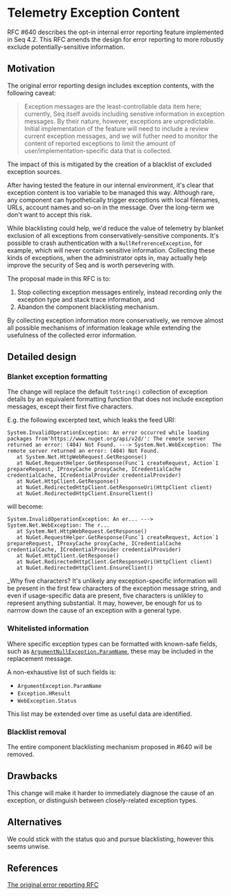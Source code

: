 # Telemetry Exception Content

RFC #640 describes the opt-in internal error reporting feature implemented in Seq 4.2. This RFC amends the design for error reporting to more robustly exclude potentially-sensitive information.

## Motivation

The original error reporting design includes exception contents, with the following caveat:

> Exception messages are the least-controllable data item here; currently, Seq itself avoids including senstive information in exception messages. By their nature, however, exceptions are unpredictable. Initial implementation of the feature will need to include a review current exception messages, and we will futher need to monitor the content of reported exceptions to limit the amount of user/implementation-specific data that is collected.

The impact of this is mitigated by the creation of a blacklist of excluded exception sources.

After having tested the feature in our internal environment, it's clear that exception content is too variable to be managed this way. Although rare, any component can hypothetically trigger exceptions with local filenames, URLs, account names and so-on in the message. Over the long-term we don't want to accept this risk.

While blacklisting could help, we'd reduce the value of telemetry by blanket exclusion of all exceptions from conservatively-sensitive components. It's possible to crash authentication with a `NullRefrerenceException`, for example, which will never contain sensitive information. Collecting these kinds of exceptions, when the administrator opts in, may actually help improve the security of Seq and is worth persevering with.

The proposal made in this RFC is to:

1. Stop collecting exception messages entirely, instead recording only the exception type and stack trace information, and
1. Abandon the component blacklisting mechanism.

By collecting exception information more conservatively, we remove almost all possible mechanisms of information leakage while extending the usefulness of the collected error information.

## Detailed design

### Blanket exception formatting

The change will replace the default `ToString()` collection of exception details by an equivalent formatting function that does not include exception messages, except their first five characters.

E.g. the following excerpted text, which leaks the feed URI:

```
System.InvalidOperationException: An error occurred while loading packages from'https://www.nuget.org/api/v2d/': The remote server returned an error: (404) Not Found. ---> System.Net.WebException: The remote server returned an error: (404) Not Found.
   at System.Net.HttpWebRequest.GetResponse()
   at NuGet.RequestHelper.GetResponse(Func`1 createRequest, Action`1 prepareRequest, IProxyCache proxyCache, ICredentialCache credentialCache, ICredentialProvider credentialProvider)
   at NuGet.HttpClient.GetResponse()
   at NuGet.RedirectedHttpClient.GetResponseUri(HttpClient client)
   at NuGet.RedirectedHttpClient.EnsureClient()
```

will become:

```
System.InvalidOperationException: An er... ---> System.Net.WebException: The r...
   at System.Net.HttpWebRequest.GetResponse()
   at NuGet.RequestHelper.GetResponse(Func`1 createRequest, Action`1 prepareRequest, IProxyCache proxyCache, ICredentialCache credentialCache, ICredentialProvider credentialProvider)
   at NuGet.HttpClient.GetResponse()
   at NuGet.RedirectedHttpClient.GetResponseUri(HttpClient client)
   at NuGet.RedirectedHttpClient.EnsureClient()
```

_Why five characters? It's unlikely any exception-specific information will be present in the first few characters of the exception message string, and even if usage-specific data are present, five characters is unlikley to represent anything substantial. It may, however, be enough for us to narrrow down the cause of an exception with a general type.

### Whitelisted information

Where specific exception types can be formatted with known-safe fields, such as [`ArgumentNullException.ParamName`](https://msdn.microsoft.com/en-us/library/system.argumentexception.paramname(v=vs.110).aspx), these may be included in the replacement message.

A non-exhaustive list of such fields is:

* `ArgumentException.ParamName`
* `Exception.HResult`
* `WebException.Status`

This list may be extended over time as useful data are identified.

### Blacklist removal

The entire component blacklisting mechanism proposed in #640 will be removed.

## Drawbacks

This change will make it harder to immediately diagnose the cause of an exception, or distinguish between closely-related exception types.

## Alternatives

We could stick with the status quo and pursue blacklisting, however this seems unwise.

## References

[The original error reporting RFC](https://github.com/datalust/seq-tickets/blob/master/rfcs/0640-internal-error-reporting.md)
